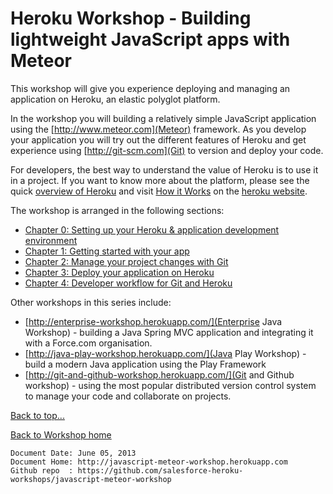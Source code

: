 <link href="index.css" rel="stylesheet" type="text/css">

# <a id="top">Heroku Workshop - Building lightweight JavaScript apps with Meteor</a>

This workshop will give you experience deploying and managing an application on Heroku, an elastic polyglot platform.

In the workshop you will building a relatively simple JavaScript application using the [http://www.meteor.com](Meteor) framework.  As you develop your application you will try out the different features of Heroku and get experience using [http://git-scm.com](Git) to version and deploy your code.

For developers, the best way to understand the value of Heroku is to use it in a project.  If you want to know more about the platform, please see the quick [overview of Heroku](what-is-heroku.md) and visit [How it Works]() on the [heroku website](http://www.heroku.com).

The workshop is arranged in the following sections:

* [Chapter 0: Setting up your Heroku & application development environment](00-setting-up-your-environment.html)
* [Chapter 1: Getting started with your app](01-getting-started-with-your-app.html)
* [Chapter 2: Manage your project changes with Git](02-manage-your-project-changes-with-git.html)
* [Chapter 3: Deploy your application on Heroku](03-deploy-your-application-on-heroku.html)
* [Chapter 4: Developer workflow for Git and Heroku](04-developer-workflow-for-git-and-heroku.html)


<!-- Work in progress

* [Chapter 5: Trackng deployments on Heroku](05-tracking-deployments-on-heorku.html)
* [Chapter 6: Logs on Heroku](06-logs-on-heroku.html)
* [Chapter 7: Releases and Rollbacks](07-releases-and-rollbacks.html)

* [Chapter 8: ](08-.html)
* [Chapter 9: ](09-.html)

* [Chapter 11: Working with Heroku Logs](11-working-with-heroku-logs.html)
* [Chapter 12: Searching logs with Papertrail add-on (optional)](12-searching-logs-with-papertrail.html)
* [Chapter 13: Adding a Staging Environment](13-adding-a-staging-environment.html)
* [Chapter 14: Managing Multiple Git Repositories](14-managing-multiple-repositories.html)
* [Chapter 15: Collaborating with Github](15-collaborating-with-github.html)
* [Chapter 16: Monitoring Heroku apps](16-monitoring-heroku-apps.html)
* [Chapter 17: Performance Monitoring with New Relic (optional)](17-monitoring-your-application-with-new-relic.html)
* [Appendix A: Additional Resources](A1-additional-resources.md)

-->

Other workshops in this series include:

* [http://enterprise-workshop.herokuapp.com/](Enterprise Java Workshop) - building a Java Spring MVC application and integrating it with a Force.com organisation.
* [http://java-play-workshop.herokuapp.com/](Java Play Workshop) - build a modern Java application using the Play Framework
* [http://git-and-github-workshop.herokuapp.com/](Git and Github workshop) - using the most popular distributed version control system to manage your code and collaborate on projects.

[Back to top...](#top)

[Back to Workshop home](/index.html)


    Document Date: June 05, 2013
    Document Home: http://javascript-meteor-workshop.herokuapp.com
    Github repo  : https://github.com/salesforce-heroku-workshops/javascript-meteor-workshop

